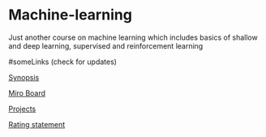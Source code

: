 # Machine-learning
Just another course on machine learning which includes basics of shallow and deep learning, supervised and reinforcement learning 

#someLinks (check for updates)

[Synopsis](https://www.overleaf.com/read/whysrycbffkd#b871b9)

[Miro Board](https://miro.com/app/board/uXjVNYlLf2k=/?moveToWidget=3458764600065318178&cot=14)

[Projects](https://docs.google.com/spreadsheets/d/1sZmempRwKdUdOtRgDYm-iYP69NNxRpOmbrqMPu25DaI/edit?usp=sharing)

[Rating statement](https://docs.google.com/spreadsheets/d/1xUPaHjQtnzD-iFY20a0Ug41g_Fu1jQuMrdZZc28Gcv0/edit?usp=sharing)

